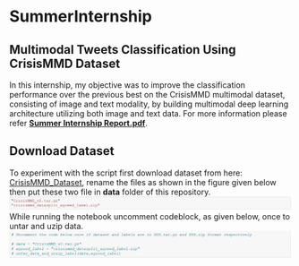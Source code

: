# SummerInternship
## Multimodal Tweets Classification Using CrisisMMD Dataset
In this internship, my objective was to improve the classification performance over the previous best on the CrisisMMD multimodal dataset, consisting of image and text modality, by building multimodal deep learning architecture utilizing both image and text data. For more information please refer [**Summer Internship Report.pdf**](https://drive.google.com/file/d/177EX2311f3tq7bVUX69qtlkImfA3ecSf/view?usp=sharing).
## Download Dataset
To experiment with the script first download dataset from here: [CrisisMMD_Dataset](https://crisisnlp.qcri.org/crisismmd), rename the files as shown in the figure given below then put these two file in **data** folder of this repository.
![DataFilesName](Images/DataFilesName.JPG)
While running the notebook uncomment codeblock, as given below, once to untar and uzip data.
![Codeblock](Images/Codeblock.JPG)
